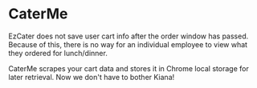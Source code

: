 # CaterMe

EzCater does not save user cart info after the order window has passed. Because of this, there is no way for an individual employee to view what they ordered for lunch/dinner. 

CaterMe scrapes your cart data and stores it in Chrome local storage for later retrieval. Now we don't have to bother Kiana!

